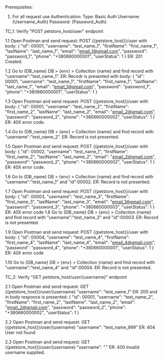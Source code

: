 Prerequisites:
1. For all request use Authentication:
Type: Basic Auth
Username: {Username_Auth}
Password: {Password_Auth}

TC_1: Verify "POST petstore_host/user" endpoint 

1.1 Open Postman and send request:
	POST {{petstore_host}}/user 
with body:
{
  "id": 00001,
  "username": "test_name_1",
  "firstName": "first_name_1",
  "lastName": "last_name_1",
  "email": "email_1@gmail.com",
  "password": "password_1",
  "phone": "+380660000001",
  "userStatus": 1
}
ER: 201 Created.

1.2 Go to {DB_name} DB > {env} > Collection {name} and find record with "username":"test_name_1".
ER: Recodr is presented with body:
{
  "id": 00001,
  "username": "test_name_1",
  "firstName": "first_name_1",
  "lastName": "last_name_1",
  "email": "email_1@gmail.com",
  "password": "password_1",
  "phone": "+380660000001",
  "userStatus": 1
}

1.3 Open Postman and send request:
	POST {{petstore_host}}/user 
with body:
{
  "id": 00001,
  "username": "test_name_2",
  "firstName": "first_name_2",
  "lastName": "last_name_2",
  "email": "email_2@gmail.com",
  "password": "password_2",
  "phone": "+380660000002",
  "userStatus": 1
}
ER: 40X error code.

1.4 Go to {DB_name} DB > {env} > Collection {name} and find record with "username":"test_name_2".
ER: Record is not presented.

1.5 Open Postman and send request:
	POST {{petstore_host}}/user 
with body:
{
  "id": 00002,
  "username": "test_name_1",
  "firstName": "first_name_2",
  "lastName": "last_name_2",
  "email": "email_2@gmail.com",
  "password": "password_2",
  "phone": "+380660000002",
  "userStatus": 1
}
ER: 40X error code.

1.6 Go to {DB_name} DB > {env} > Collection {name} and find record with "username":"test_name_1" and "id":00002.
ER: Record is not presented.

1.7 Open Postman and send request:
	POST {{petstore_host}}/user 
with body:
{
  "id": 00003,
  "username": "test_name_3",
  "firstName": "first_name_3",
  "lastName": "last_name_3",
  "email": "email_1@gmail.com",
  "password": "password_3",
  "phone": "+380660000003",
  "userStatus": 1
}
ER: 40X error code
1.8 Go to {DB_name} DB > {env} > Collection {name} and find record with "username":"test_name_3" and "id":00003.
ER: Record is not presented.

1.9 Open Postman and send request:
	POST {{petstore_host}}/user 
with body:
{
  "id": 00004,
  "username": "test_name_4",
  "firstName": "first_name_4",
  "lastName": "last_name_4",
  "email": "email_4@gmail.com",
  "password": "password_4",
  "phone": "+380660000001",
  "userStatus": 1
}
ER: 40X error code

1.10 Go to {DB_name} DB > {env} > Collection {name} and find record with "username":"test_name_4" and "id":00004.
ER: Record is not presented.


TC_2: Verify "GET petstore_host/user/{username}" endpoint 

2.1 Open Postman and send request:
	GET {{petstore_host}}/user/{username}
 "username": "test_name_1"
ER: 200 and in body responce is presented: 
{
  "id": 00001,
  "username": "test_name_2",
  "firstName": "first_name_2",
  "lastName": "last_name_2",
  "email": "email_2@gmail.com",
  "password": "password_2",
  "phone": "+380660000002",
  "userStatus": 1
}

2.2 Open Postman and send request:
	GET {{petstore_host}}/user/{username}
 "username": "test_name_999"
ER: 404 User not found

2.3 Open Postman and send request:
	GET {{petstore_host}}/user/{username}
 "username": "."
ER: 400 Invalid username supplied.
